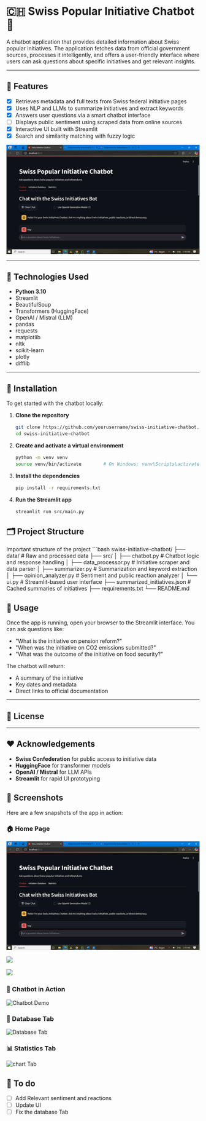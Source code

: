 # 🇨🇭 Swiss Popular Initiative Chatbot :robot:

A chatbot application that provides detailed information about Swiss popular initiatives. The application fetches data from official government sources, processes it intelligently, and offers a user-friendly interface where users can ask questions about specific initiatives and get relevant insights.

---

## 🧠 Features

- [x] Retrieves metadata and full texts from Swiss federal initiative pages
- [x] Uses NLP and LLMs to summarize initiatives and extract keywords
- [x] Answers user questions via a smart chatbot interface
- [ ] Displays public sentiment using scraped data from online sources
- [x] Interactive UI built with Streamlit
- [x] Search and similarity matching with fuzzy logic

![mechanism ](https://github.com/Mozeez19/SWISS-initiative-chatbot/blob/e99ff65205f90fdccccaf6e8a74aac1ad40e7c94/Screenshot%20(206)1.png)

---

## 🧰 Technologies Used

- **Python 3.10**
- Streamlit
- BeautifulSoup
- Transformers (HuggingFace)
- OpenAI / Mistral (LLM)
- pandas
- requests
- matplotlib
- nltk
- scikit-learn
- plotly
- difflib

---

## 🚀 Installation

To get started with the chatbot locally:

1. **Clone the repository**
   ```bash
   git clone https://github.com/yourusername/swiss-initiative-chatbot.git
   cd swiss-initiative-chatbot
   
 2. **Create and activate a virtual environment**
    ```bash
    python -m venv venv
    source venv/bin/activate        # On Windows: venv\Scripts\activate

 3. **Install the dependencies**
    ```bash
    pip install -r requirements.txt

 5. **Run the Streamlit app**
    ```bash
    streamlit run src/main.py

## 🗂️ Project Structure
Important structure of the project
    ```bash
       swiss-initiative-chatbot/
         ├── data/                        # Raw and processed data
         ├── src/
         │   ├── chatbot.py               # Chatbot logic and response handling
         │   ├── data_processor.py        # Initiative scraper and data parser
         │   ├── summarizer.py            # Summarization and keyword extraction
         │   ├── opinion_analyzer.py      # Sentiment and public reaction analyzer
         │   └── ui.py                    # Streamlit-based user interface
         ├── summarized_initiatives.json # Cached summaries of initiatives
         ├── requirements.txt
         └── README.md


## 🧪 Usage

Once the app is running, open your browser to the Streamlit interface. You can ask questions like:

- "What is the initiative on pension reform?"  
- "When was the initiative on CO2 emissions submitted?"  
- "What was the outcome of the initiative on food security?"

The chatbot will return:

- A summary of the initiative  
- Key dates and metadata   
- Direct links to official documentation  


---

## 📄 License



---

## ❤️ Acknowledgements

- **Swiss Confederation** for public access to initiative data  
- **HuggingFace** for transformer models  
- **OpenAI / Mistral** for LLM APIs  
- **Streamlit** for rapid UI prototyping

## 📸 Screenshots

Here are a few snapshots of the app in action:

### 🏠 Home Page
![Home Screen](https://github.com/Mozeez19/SWISS-initiative-chatbot/blob/e99ff65205f90fdccccaf6e8a74aac1ad40e7c94/Screenshot%20(206)1.png)

![](https://github.com/Mozeez19/SWISS-initiative-chatbot/blob/1b5e71dd567ce9b251ad2453e8f5cbc1db0e397b/Screenshot%20(207)2.png)

![](https://github.com/Mozeez19/SWISS-initiative-chatbot/blob/1b5e71dd567ce9b251ad2453e8f5cbc1db0e397b/Screenshot%20(209)3.png)

### 🤖 Chatbot in Action
![Chatbot Demo](https://github.com/Mozeez19/SWISS-initiative-chatbot/blob/d37fe29cb2610663096a563c2b054743a22759f7/Screenshot%20(210)%20chatInAct.png)

### 💾 Database Tab
![Database Tab](https://github.com/Mozeez19/SWISS-initiative-chatbot/blob/0f7c0bc38036d81a0dfcfea969dd2fcd2ae13033/Screenshot%20(199)Db.png)

### 📊 Statistics Tab
![chart Tab](https://github.com/Mozeez19/SWISS-initiative-chatbot/blob/183626878f2401a03da6495229032615b09f2243/Screenshot%20(200)chart.png)



## 📄 To do 
 - [ ] Add Relevant sentiment and reactions
 - [ ] Update UI
 - [ ] Fix the database Tab
